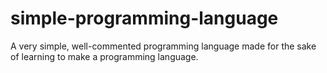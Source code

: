 # simple-programming-language
A very simple, well-commented programming language made for the sake of learning to make a programming language.
